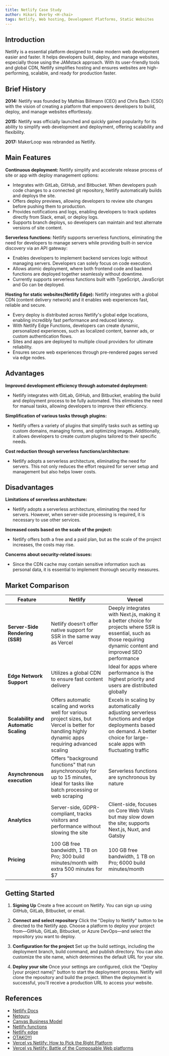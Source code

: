 ```yaml
---
title: Netlify Case Study
author: Hikari Øverby <H-chai>
tags: Netlify, Web hosting, Development Platforms, Static Websites
---
```


## Introduction

Netlify is a essential platform designed to make modern web development easier and faster. It helps developers build, deploy, and manage websites, especially those using the JAMstack approach. With its user-friendly tools and global CDN, Netlify simplifies hosting and ensures websites are high-performing, scalable, and ready for production faster.

## Brief History

**2014:** Netlify was founded by Mathias Biilmann (CEO) and Chris Bach (CSO) with the vision of creating a platform that empowers developers to build, deploy, and manage websites effortlessly.

**2015:** Netlify was officially launched and quickly gained popularity for its ability to simplify web development and deployment, offering scalability and flexibility.

**2017:** MakerLoop was rebranded as Netlify.

## Main Features

**Continuous deployment:**
Netlify simplify and accelerate release process of site or app with deploy management options:

- Integrates with GitLab, GitHub, and Bitbucket. When developers push code changes to a connected git repository, Netlify automatically builds and deploys the site.
- Offers deploy previews, allowing developers to review site changes before pushing them to production.
- Provides notifications and logs, enabling developers to track updates directly from Slack, email, or deploy logs.
- Supports branch deploys, so developers can maintain and test alternate versions of site content.

**Serverless functions:**
Netlify supports serverless functions, eliminating the need for developers to manage servers while providing built-in service discovery via an API gateway:

- Enables developers to implement backend services logic without managing servers. Developers can solely focus on code execution.
- Allows atomic deployment, where both frontend code and backend functions are deployed together seamlessly without downtime.
- Currently supports serverless functions built with TypeScript, JavaScript and Go can be deployed.

**Hosting for static websites(Netlify Edge):**
Netlify integrates with a global CDN (content delivery network) and it enables web experiences fast, reliable and secure.

- Every deploy is distributed across Netlify's global edge locations, enabling incredibly fast performance and reduced latency.
- With Netlify Edge Functions, developers can create dynamic, personalized experiences, such as localized content, banner ads, or custom authentication flows.
- Sites and apps are deployed to multiple cloud providers for ultimate reliability.
- Ensures secure web experiences through pre-rendered pages served via edge nodes.

## Advantages

**Improved development efficiency through automated deployment:**

- Netlify integrates with GitLab, GitHub, and Bitbucket, enabling the build and deployment process to be fully automated. This eliminates the need for manual tasks, allowing developers to improve their efficiency.

**Simplification of various tasks through plugins:**

- Netlify offers a variety of plugins that simplify tasks such as setting up custom domains, managing forms, and optimizing images. Additionally, it allows developers to create custom plugins tailored to their specific needs.

**Cost reduction through serverless functions/architecture:**

- Netlify adopts a serverless architecture, eliminating the need for servers. This not only reduces the effort required for server setup and management but also helps lower costs.

## Disadvantages

**Limitations of serverless architecture:**

- Netlify adopts a serverless architecture, eliminating the need for servers. However, when server-side processing is required, it is necessary to use other services.

**Increased costs based on the scale of the project:**

- Netlify offers both a free and a paid plan, but as the scale of the project increases, the costs may rise.

**Concerns about security-related issues:**

- Since the CDN cache may contain sensitive information such as personal data, it is essential to implement thorough security measures.

## Market Comparison

| Feature                               | Netlify                                                                                                                                             | Vercel                                                                                                                                                                |
| ------------------------------------- | --------------------------------------------------------------------------------------------------------------------------------------------------- | --------------------------------------------------------------------------------------------------------------------------------------------------------------------- |
| **Server-Side Rendering (SSR)**       | Netlify doesn’t offer native support for SSR in the same way as Vercel                                                                              | Deeply integrates with Next.js, making it a better choice for projects where SSR is essential, such as those requiring dynamic content and improved SEO performance   |
| **Edge Network Support**              | Utilizes a global CDN to ensure fast content delivery                                                                                               | Ideal for apps where performance is the highest priority and users are distributed globally                                                                           |
| **Scalability and Automatic Scaling** | Offers automatic scaling and works well for various project sizes, but Vercel is better for handling highly dynamic apps requiring advanced scaling | Excels in scaling by automatically adjusting serverless functions and edge deployments based on demand. A better choice for large-scale apps with fluctuating traffic |
| **Asynchronous execution**            | Offers "background functions" that run asynchronously for up to 15 minutes, ideal for tasks like batch processing or web scraping                   | Serverless functions are synchronous by nature                                                                                                                        |
| **Analytics**                         | Server-side, GDPR-compliant, tracks visitors and performance without slowing the site                                                               | Client-side, focuses on Core Web Vitals but may slow down the site; supports Next.js, Nuxt, and Gatsby                                                                |
| **Pricing**                           | 100 GB free bandwidth, 1 TB on Pro; 300 build minutes/month with extra 500 minutes for $7                                                           | 100 GB free bandwidth, 1 TB on Pro; 6000 build minutes/month                                                                                                          |

## Getting Started

1. **Signing Up**
   Create a free account on Netlify. You can sign up using GitHub, GitLab, Bitbucket, or email.

2. **Connect and select repository**
   Click the "Deploy to Netlify" button to be directed to the Netlify app. Choose a platform to deploy your project from—GitHub, GitLab, Bitbucket, or Azure DevOps—and select the repository you want to deploy.

3. **Configuration for the project**
   Set up the build settings, including the deployment branch, build command, and publish directory. You can also customize the site name, which determines the default URL for your site.

4. **Deploy your site**
   Once your settings are configured, click the "Deploy [your project name]" button to start the deployment process. Netlify will clone the repository and build the project. When the deployment is successful, you'll receive a production URL to access your website.

## References

- [Netlify Docs](https://docs.netlify.com/platform/what-is-netlify/)
- [Netguru](https://www.netguru.com/blog/what-is-netlify)
- [Canvas Business Model](https://canvasbusinessmodel.com/blogs/brief-history/netlify-brief-history)
- [Netlify functions](https://www.netlify.com/platform/core/functions/)
- [Netlify edge](https://www.netlify.com/platform/core/edge/)
- [OTAKOYI](https://otakoyi.software/blog/overview-of-benefits-and-drawbacks-of-netlify-cms)
- [Vercel vs Netlify: How to Pick the Right Platform](https://focusreactive.com/vercel-vs-netlify-how-to-pick-the-right-platform/)
- [Vercel vs Netlify: Battle of the Composable Web platforms](https://ikius.com/blog/vercel-vs-netlify)
